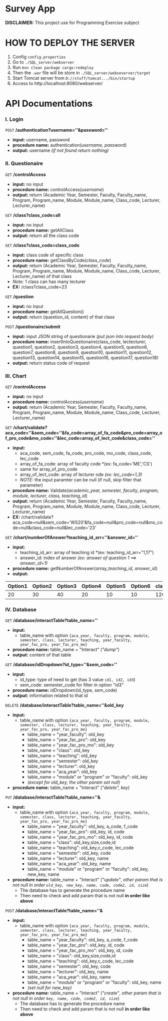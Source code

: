 # Survey App
 **DISCLAIMER:** This project use for Programming Exercise subject

 
# HOW TO DEPLOY THE SERVER
1. Config `config.properties`
2. Go to `./SQL_server/webserver`
3. Run `mvn clean package cargo:redeploy`
4. Then the `.war` file will be store in `./SQL_server/webseverver/target` 
5. Start Tomcat server from `D://stuff/tomcat.../bin/startup`
6. Access to http://localhost:8080/webserver/

 # API Documentations
 
### I. Login

`POST` **/authentication?username=''&password=''**
- **input:** username, password
- **procedure name:** authentication(*username, password*)
- **output:** username *(if not found return nothing)*

### II. Questionaire

`GET` **/controlAccess**
- **input:** no input
- **procedure name:** controlAccess(*username*)
- **output:** return (Academic Year, Semester, Faculty, Faculty_name, Program, Program_name, Module, Module_name, Class_code, Lecturer, Lecturer_name)

`GET` **/class?class_code=all**
- **input:** no input
- **procedure name:** getAllClass
- **output:** return all the class code

`GET` **/class?class_code=class_code**
- **input:** class code of specific class
- **procedure name:** getClassByCode(*class_code*)
- **output:** return (Academic Year, Semester, Faculty, Faculty_name, Program, Program_name, Module, Module_name, Class_code, Lecturer, Lecturer_name) of that class
- *Note:* 1 class can has many lecturer
- **EX:** /class?class_code=23

`GET` **/question**
- **input:** no input
- **procedure name:** getAllQuestion()
- **output:** return (question_id, content) of that class

`POST` **/questionaire/submit**
- **input:** input JSON string of questionarie *(put json into request body)*
- **procedure name:** insertIntoQuestionaire(class_code, lectecturer, question1, question2, question3, question4, question5, question6, question7,  question8, question9, question10, question11, question12, question13, question14, question15, question16, question17, question18)
- **output:** return status code of request

### III. Chart

`GET` **/controlAccess**
- **input:** no input
- **procedure name:** controlAccess(*username*)
- **output:** return (Academic Year, Semester, Faculty, Faculty_name, Program, Program_name, Module, Module_name, Class_code, Lecturer, Lecturer_name)

`GET` **/chart/validate?aca_code=''&sem_code=''&fa_code=array_of_fa_code&pro_code=array_of_pro_code&mo_code=''&lec_code=array_of_lect_code&class_code=''**
- **input:** 
    - aca_code, sem_code, fa_code, pro_code, mo_code, class_code, lec_code
    - array_of_fa_code: array of faculty code *(ex: fa_code='ME','CS')
    - same for array_of_pro_code
    - array_of_lect_code: array of lecturer ode   *(ex: lec_code=1,3)*
    - *NOTE:* the input paramter can be null (if null, skip filter that parameter)
- **procedure name:** Validate(*academic_year, semester, faculty, program, module, lecturer, class, teaching_id*)
- **output:** return (Academic Year, Semester, Faculty, Faculty_name, Program, Program_name, Module, Module_name, Class_code, Lecturer, Lecturer_name)
- **EX:** /chart/validate?aca_code=null&sem_code='WS20'&fa_code=null&pro_code=null&mo_code=null&class_code=null&lec_code='23'

`GET` **/chart/numberOfAnswer?teaching_id_arr=''&answer_id=''**
- **input:** 
    - teaching_id_arr: array of teaching id *(ex: teaching_id_arr="1,17")
    - answer_id: index of answer *(ex: answer of question 1 ==> answer_id=1)*
- **procedure name:** getNumberOfAnswer(*array_teaching_id, answer_id*)
- **output:**

| **Option1** | **Option2** | **Option3** | **Option4** | **Option5** | **Option6** | **class_sizee** |
|-------------|-------------|-------------|-------------|-------------|-------------|-----------------|
| 20          | 30          | 40          | 20          | 10          | 10          | 120             |


### IV. Database

`GET` **/database/interactTable?table_name=''**
- **input:** 
  - table_name with option `{aca_year, faculty, program, module, semester, class, lecturer, teaching, year_faculty, year_fac_pro, year_fac_pro_mo}`
- **procedure name:** table_name + "Interact" (*"dump"*)
- **output:** content of that table

`GET` **/database/idDropdown?id_type=''&sem_code=''**
- **input:** 
  - id_type: type of need to get (has 3 value `id1, id2, id3`)
  - sem_code: semester_code for filter in option "id3" 
- **procedure name:** idDropdown(id_type, sem_code)
- **output:** information related to that id

`DELETE` **/database/interactTable?table_name=''&old_key**
- **input:**
  - table_name with option `{aca_year, faculty, program, module, semester, class, lecturer, teaching, year_faculty, year_fac_pro, year_fac_pro_mo}` 
    - table_name = "year_faculty": old_key
    - table_name = "year_fac_pro": old_key
    - table_name = "year_fac_pro_mo": old_key
    - table_name = "class": old_key
    - table_name = "teaching": old_key
    - table_name = "semester": old_key
    - table_name = "lecturer": old_key
    - table_name = "aca_year": old_key
    - table_name = "module" or "program" or "faculty": old_key
    - *(except for old_key, the other param set null)*
- **procedure name:** table_name + "Interact" (*"delete", key*)

`PUT` **/database/interactTable?table_name=''&**
- **input:**
  - table_name with option `{aca_year, faculty, program, module, semester, class, lecturer, teaching, year_faculty, year_fac_pro, year_fac_pro_mo}` 
    - table_name = "year_faculty": old_key, a_code, f_code
    - table_name = "year_fac_pro": old_key, id, code
    - table_name = "year_fac_pro_mo": old_key, id, code
    - table_name = "class": old_key,size,code,id
    - table_name = "teaching": old_key,c_code, lec_code
    - table_name = "semester": old_key, code
    - table_name = "lecturer": old_key, name 
    - table_name = "aca_year": old_key, name
    - table_name = "module" or "program" or "faculty": old_key, new_key, name
- **procedure name:** table_name + "Interact" (*"update"*, *other param that is not null in order `old_key, new_key, name, code, code2, id, size`*)
  - The database has to generate the procedure name
  - Then need to check and add param that is not null **in order like above**

`POST` **/database/interactTable?table_name=''&**
- **input:**
  - table_name with option `{aca_year, faculty, program, module, semester, class, lecturer, teaching, year_faculty, year_fac_pro, year_fac_pro_mo}`
    - table_name = "year_faculty": old_key, a_code, f_code
    - table_name = "year_fac_pro": old_key, id, code
    - table_name = "year_fac_pro_mo": old_key, id, code
    - table_name = "class": old_key,size,code,id
    - table_name = "teaching": old_key,c_code, lec_code
    - table_name = "semester": old_key, code
    - table_name = "lecturer": old_key, name 
    - table_name = "aca_year": old_key, name
    - table_name = "module" or "program" or "faculty": old_key, name
    - *(set null for new_key)*
- **procedure name:** table_name + "Interact" (*"create"*, *other param that is not null in order `key, name, code, code2, id, size`*)
  - The database has to generate the procedure name
  - Then need to check and add param that is not null **in order like above**
